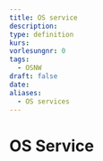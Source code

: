 ```yaml
---
title: OS service
description: 
type: definition
kurs: 
vorlesungnr: 0
tags:
  - OSNW
draft: false
date: 
aliases:
  - OS services
---
```

# OS Service
